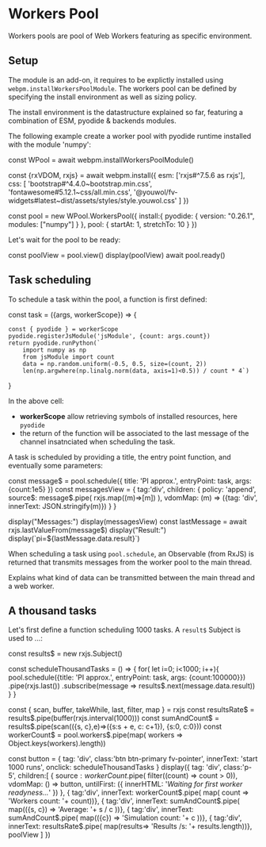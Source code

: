 # Workers Pool


Workers pools are pool of Web Workers featuring as specific environment.

## Setup

The module is an add-on, it requires to be explictly installed using `webpm.installWorkersPoolModule`.
The workers pool can be defined by specifying the install environment as well as sizing policy.

The install environment is the datastructure explained so far, featuring a combination of ESM, pyodide & backends 
modules.

The following example create a worker pool with pyodide runtime installed with the module 'numpy':

<js-cell>

const WPool = await webpm.installWorkersPoolModule()

const {rxVDOM, rxjs} = await webpm.install({
    esm: ['rxjs#^7.5.6 as rxjs'],
    css: [
        'bootstrap#^4.4.0~bootstrap.min.css',                
        'fontawesome#5.12.1~css/all.min.css', 
        '@youwol/fv-widgets#latest~dist/assets/styles/style.youwol.css'
    ]
})

const pool = new WPool.WorkersPool({
    install:{
        pyodide: {
            version: "0.26.1",
            modules: ["numpy"]
        }
    },
    pool: { startAt: 1, stretchTo: 10 }
})
</js-cell>

Let's wait for the pool to be ready:

<js-cell>
const poolView = pool.view()
display(poolView)
await pool.ready()
</js-cell>

## Task scheduling

To schedule a task within the pool, a function is first defined:

<js-cell>
const task = ({args, workerScope}) => {

    const { pyodide } = workerScope
    pyodide.registerJsModule('jsModule', {count: args.count})
    return pyodide.runPython(`
        import numpy as np
        from jsModule import count
        data = np.random.uniform(-0.5, 0.5, size=(count, 2))
        len(np.argwhere(np.linalg.norm(data, axis=1)<0.5)) / count * 4`)
}
</js-cell>

In the above cell:
*  **workerScope** allow retrieving symbols of installed resources, here `pyodide`
*  the return of the function will be associated to the last message of the channel insatnciated when scheduling the
   task.

A task is scheduled by providing a title, the entry point function, and eventually some parameters: 

<js-cell>
const message$ = pool.schedule({
    title: 'PI approx.', 
    entryPoint: task, 
    args: {count:1e5}
})
const messagesView = {
    tag:'div',
    children: {
        policy: 'append',
        source$: message$.pipe( rxjs.map((m)=>[m]) ),
        vdomMap: (m) => ({tag: 'div', innerText: JSON.stringify(m)})
    }
}

display("Messages:")
display(messagesView)
const lastMessage = await rxjs.lastValueFrom(message$)
display("Result:")
display(`pi=${lastMessage.data.result}`)

</js-cell>

When scheduling a task using `pool.schedule`, an Observable (from RxJS) is returned that transmits messages from 
the worker pool to the main thread. 


<note level="warning" label="Important">
Explains what kind of data can be transmitted between the main thread and a web worker.
</note>

## A thousand tasks

Let's first define a function scheduling 1000 tasks.
A `result$` Subject is used to ...:

<js-cell>
const results$ = new rxjs.Subject()

const scheduleThousandTasks = () => {
    for( let i=0; i<1000; i++){
        pool.schedule({title: 'PI approx.', entryPoint: task, args: {count:100000}})
            .pipe(rxjs.last())
            .subscribe(message => results$.next(message.data.result))
    }
}
</js-cell>

<js-cell>
const { scan, buffer, takeWhile, last, filter, map }   = rxjs
const resultsRate$ = results$.pipe(buffer(rxjs.interval(1000)))
const sumAndCount$ = results$.pipe(scan(({s, c},e)=>({s:s + e, c: c+1}), {s:0, c:0}))    
const workerCount$ = pool.workers$.pipe(map( workers => Object.keys(workers).length))

const button = {
    tag: 'div', class:'btn btn-primary fv-pointer', innerText: 'start 1000 runs', 
    onclick: scheduleThousandTasks
}
display({
    tag: 'div', 
    class:'p-5',
    children:[
        {
            source$: workerCount$.pipe( filter((count) => count > 0)),
            vdomMap: () => button,
            untilFirst: ({ innerHTML: '<i>Waiting for first worker readyness...</i>' })
        },
        { tag:'div', innerText: workerCount$.pipe( map( count => 'Workers count: '+ count))},
        { tag:'div', innerText: sumAndCount$.pipe( map(({s, c}) => 'Average: '+ s / c ))},
        { tag:'div', innerText: sumAndCount$.pipe( map(({c}) => 'Simulation count: '+ c ))},
        { tag:'div', innerText: resultsRate$.pipe( map(results=> 'Results /s: '+ results.length))},
        poolView
    ]
})
</js-cell>
